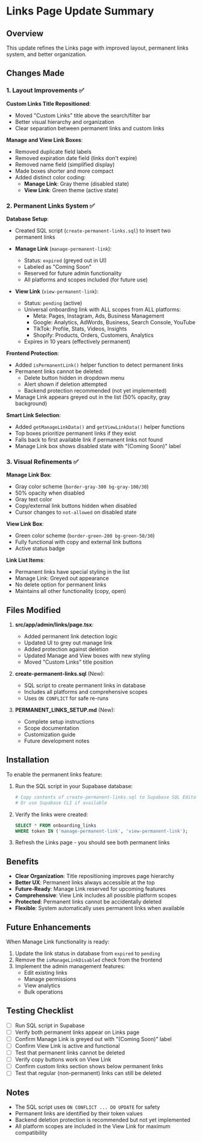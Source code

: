 # Links Page Update Summary

## Overview
This update refines the Links page with improved layout, permanent links system, and better organization.

## Changes Made

### 1. Layout Improvements ✅

**Custom Links Title Repositioned**:
- Moved "Custom Links" title above the search/filter bar
- Better visual hierarchy and organization
- Clear separation between permanent links and custom links

**Manage and View Link Boxes**:
- Removed duplicate field labels
- Removed expiration date field (links don't expire)
- Removed name field (simplified display)
- Made boxes shorter and more compact
- Added distinct color coding:
  - **Manage Link**: Gray theme (disabled state)
  - **View Link**: Green theme (active state)

### 2. Permanent Links System ✅

**Database Setup**:
- Created SQL script (`create-permanent-links.sql`) to insert two permanent links
- **Manage Link** (`manage-permanent-link`):
  - Status: `expired` (greyed out in UI)
  - Labeled as "Coming Soon"
  - Reserved for future admin functionality
  - All platforms and scopes included (for future use)
  
- **View Link** (`view-permanent-link`):
  - Status: `pending` (active)
  - Universal onboarding link with ALL scopes from ALL platforms:
    - Meta: Pages, Instagram, Ads, Business Management
    - Google: Analytics, AdWords, Business, Search Console, YouTube
    - TikTok: Profile, Stats, Videos, Insights
    - Shopify: Products, Orders, Customers, Analytics
  - Expires in 10 years (effectively permanent)

**Frontend Protection**:
- Added `isPermanentLink()` helper function to detect permanent links
- Permanent links cannot be deleted:
  - Delete button hidden in dropdown menu
  - Alert shown if deletion attempted
  - Backend protection recommended (not yet implemented)
- Manage Link appears greyed out in the list (50% opacity, gray background)

**Smart Link Selection**:
- Added `getManageLinkData()` and `getViewLinkData()` helper functions
- Top boxes prioritize permanent links if they exist
- Falls back to first available link if permanent links not found
- Manage Link box shows disabled state with "(Coming Soon)" label

### 3. Visual Refinements ✅

**Manage Link Box**:
- Gray color scheme (`border-gray-300 bg-gray-100/30`)
- 50% opacity when disabled
- Gray text color
- Copy/external link buttons hidden when disabled
- Cursor changes to `not-allowed` on disabled state

**View Link Box**:
- Green color scheme (`border-green-200 bg-green-50/30`)
- Fully functional with copy and external link buttons
- Active status badge

**Link List Items**:
- Permanent links have special styling in the list
- Manage Link: Greyed out appearance
- No delete option for permanent links
- Maintains all other functionality (copy, open)

## Files Modified

1. **src/app/admin/links/page.tsx**:
   - Added permanent link detection logic
   - Updated UI to grey out manage link
   - Added protection against deletion
   - Updated Manage and View boxes with new styling
   - Moved "Custom Links" title position

2. **create-permanent-links.sql** (New):
   - SQL script to create permanent links in database
   - Includes all platforms and comprehensive scopes
   - Uses `ON CONFLICT` for safe re-runs

3. **PERMANENT_LINKS_SETUP.md** (New):
   - Complete setup instructions
   - Scope documentation
   - Customization guide
   - Future development notes

## Installation

To enable the permanent links feature:

1. Run the SQL script in your Supabase database:
   ```bash
   # Copy contents of create-permanent-links.sql to Supabase SQL Editor
   # Or use Supabase CLI if available
   ```

2. Verify the links were created:
   ```sql
   SELECT * FROM onboarding_links 
   WHERE token IN ('manage-permanent-link', 'view-permanent-link');
   ```

3. Refresh the Links page - you should see both permanent links

## Benefits

- **Clear Organization**: Title repositioning improves page hierarchy
- **Better UX**: Permanent links always accessible at the top
- **Future-Ready**: Manage Link reserved for upcoming features
- **Comprehensive**: View Link includes all possible platform scopes
- **Protected**: Permanent links cannot be accidentally deleted
- **Flexible**: System automatically uses permanent links when available

## Future Enhancements

When Manage Link functionality is ready:

1. Update the link status in database from `expired` to `pending`
2. Remove the `isManageLinkDisabled` check from the frontend
3. Implement the admin management features:
   - Edit existing links
   - Manage permissions
   - View analytics
   - Bulk operations

## Testing Checklist

- [ ] Run SQL script in Supabase
- [ ] Verify both permanent links appear on Links page
- [ ] Confirm Manage Link is greyed out with "(Coming Soon)" label
- [ ] Confirm View Link is active and functional
- [ ] Test that permanent links cannot be deleted
- [ ] Verify copy buttons work on View Link
- [ ] Confirm custom links section shows below permanent links
- [ ] Test that regular (non-permanent) links can still be deleted

## Notes

- The SQL script uses `ON CONFLICT ... DO UPDATE` for safety
- Permanent links are identified by their token values
- Backend deletion protection is recommended but not yet implemented
- All platform scopes are included in the View Link for maximum compatibility

